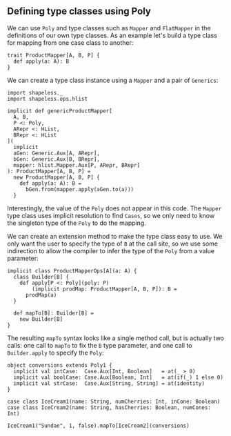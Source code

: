 ## Defining type classes using Poly

We can use `Poly` and type classes
such as `Mapper` and `FlatMapper`
in the definitions of our own type classes.
As an example let's build a type class
for mapping from one case class to another:

```tut:book:silent
trait ProductMapper[A, B, P] {
  def apply(a: A): B
}
```

We can create a type class instance
using a `Mapper` and a pair of `Generics`:

```tut:book:silent
import shapeless._
import shapeless.ops.hlist

implicit def genericProductMapper[
  A, B,
  P <: Poly,
  ARepr <: HList,
  BRepr <: HList
](
  implicit
  aGen: Generic.Aux[A, ARepr],
  bGen: Generic.Aux[B, BRepr],
  mapper: hlist.Mapper.Aux[P, ARepr, BRepr]
): ProductMapper[A, B, P] =
  new ProductMapper[A, B, P] {
    def apply(a: A): B =
      bGen.from(mapper.apply(aGen.to(a)))
  }
```

Interestingly,
the value of the `Poly` does not appear in this code.
The `Mapper` type class uses implicit resolution to find `Cases`,
so we only need to know the singleton type of the `Poly`
to do the mapping.

We can create an extension method
to make the type class easy to use.
We only want the user to specify the type of `B` at the call site,
so we use some indirection
to allow the compiler to infer the type of the `Poly`
from a value parameter:

```tut:book:silent
implicit class ProductMapperOps[A](a: A) {
  class Builder[B] {
    def apply[P <: Poly](poly: P)
        (implicit prodMap: ProductMapper[A, B, P]): B =
      prodMap(a)
  }

  def mapTo[B]: Builder[B] =
    new Builder[B]
}
```

The resulting `mapTo` syntax looks like a single method call,
but is actually two calls:
one call to `mapTo` to fix the `B` type parameter,
and one call to `Builder.apply` to specify the `Poly`:

```tut:book:silent
object conversions extends Poly1 {
  implicit val intCase:  Case.Aux[Int, Boolean]   = at(_ > 0)
  implicit val boolCase: Case.Aux[Boolean, Int]   = at(if(_) 1 else 0)
  implicit val strCase:  Case.Aux[String, String] = at(identity)
}

case class IceCream1(name: String, numCherries: Int, inCone: Boolean)
case class IceCream2(name: String, hasCherries: Boolean, numCones: Int)
```

```tut:book
IceCream1("Sundae", 1, false).mapTo[IceCream2](conversions)
```
